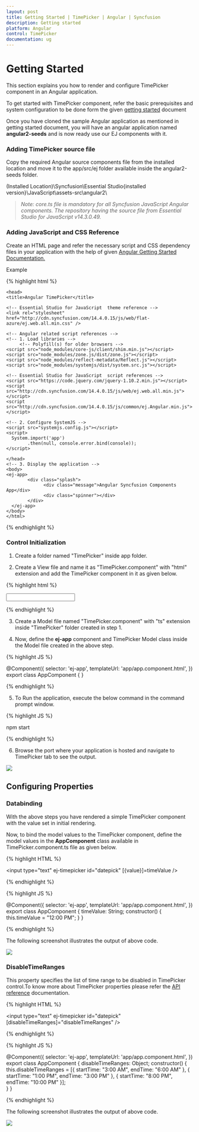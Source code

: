 ```yaml
---
layout: post
title: Getting Started | TimePicker | Angular | Syncfusion
description: Getting started
platform: Angular
control: TimePicker
documentation: ug
---
```


# Getting Started

This section explains you how to render and configure TimePicker component in an Angular application.

To get started with TimePicker component, refer the basic prerequisites and system configuration to be done form the given [getting started](#Getting-Started) document

Once you have cloned the sample Angular application as mentioned in getting started document, you will have an angular application named **angular2-seeds** and is now ready use our EJ components with it. 

### Adding TimePicker source file

Copy the required Angular source components file from the installed location and move it to the app/src/ej folder available inside the angular2-seeds folder.

(Installed Location)\Syncfusion\Essential Studio\{installed version}\JavaScript\assets-src\angular2\ 

> _Note:_ _core.ts file is mandatory for all Syncfusion JavaScript Angular components. The repository having the source file from Essential Studio for JavaScript v14.3.0.49._

### Adding JavaScript and CSS Reference
Create an HTML page and refer the necessary script and CSS dependency files in your application with the help of given  [Angular Getting Started Documentation.](https://help.syncfusion.com/angular-2/overview)

Example

{% highlight html %}

<!DOCTYPE html>

    <head>
    <title>Angular TimePicker</title>

    <!-- Essential Studio for JavaScript  theme reference -->
    <link rel="stylesheet" href="http://cdn.syncfusion.com/14.4.0.15/js/web/flat-azure/ej.web.all.min.css" />

    <!-- Angular related script references -->
    <!-- 1. Load libraries -->
         <!-- Polyfill(s) for older browsers -->
    <script src="node_modules/core-js/client/shim.min.js"></script>
    <script src="node_modules/zone.js/dist/zone.js"></script>
    <script src="node_modules/reflect-metadata/Reflect.js"></script>
    <script src="node_modules/systemjs/dist/system.src.js"></script>

    <!-- Essential Studio for JavaScript  script references -->
    <script src="https://code.jquery.com/jquery-1.10.2.min.js"></script>
    <script src="http://cdn.syncfusion.com/14.4.0.15/js/web/ej.web.all.min.js"> </script>
    <script src="http://cdn.syncfusion.com/14.4.0.15/js/common/ej.Angular.min.js"></script>

    <!-- 2. Configure SystemJS -->
    <script src="systemjs.config.js"></script>
    <script>
      System.import('app')
            .then(null, console.error.bind(console));
    </script>

    </head>
    <!-- 3. Display the application -->
    <body>
    <ej-app>
		    <div class="splash">
			      <div class="message">Angular Syncfusion Components App</div>
			      <div class="spinner"></div>
		    </div>
	  </ej-app>
    </body>
    </html>

{% endhighlight %}

### Control Initialization

1. Create a folder named "TimePicker" inside app folder.

2. Create a View file and name it as "TimePicker.component" with "html" extension and add the TimePicker component in it as given below. 

{% highlight html %}

<input type="text" ej-timepicker id="timepick" />

{% endhighlight %} 

3. Create a Model file named "TimePicker.component" with "ts" extension inside "TimePicker" folder created in step 1.

4. Now, define the **ej-app** component and TimePicker Model class inside the Model file created in the above step.

{% highlight JS %}

@Component({
    selector: 'ej-app',
    templateUrl: 'app/app.component.html',
})
export class AppComponent {
}

{% endhighlight %}

5. To Run the application, execute the below command in the command prompt window. 

{% highlight JS %}

npm start

{% endhighlight %}

6. Browse the port where your application is hosted and navigate to TimePicker tab to see the output. 

![](Getting-Started_images/Getting-Started_img1.png)

## Configuring Properties

### Databinding

With the above steps you have rendered a simple TimePicker component with the value set in initial rendering. 

Now, to bind the model values to the TimePicker component, define the model values in the **AppComponent** class available in TimePicker.component.ts file as given below.

{% highlight HTML %}

<input type="text" ej-timepicker id="datepick" [{value}]=timeValue />

{% endhighlight %}

{% highlight JS %}

@Component({
    selector: 'ej-app',
    templateUrl: 'app/app.component.html',
})
export class AppComponent {
    timeValue: String;
    constructor() {
       this.timeValue = "12:00 PM";
    }
}

{% endhighlight %}

The following screenshot illustrates the output of above code.

![](Getting-Started_images/Getting-Started_img2.png)

### DisableTimeRanges

This property specifies the list of time range to be disabled in TimePicker control.To know more about TimePicker properties please refer the [API reference](https://help.syncfusion.com/api/js/ejtimepicker) documentation.

{% highlight HTML %}

<input type="text" ej-timepicker id="datepick" [disableTimeRanges]="disableTimeRanges" />

{% endhighlight %}

{% highlight JS %}

@Component({
    selector: 'ej-app',
    templateUrl: 'app/app.component.html',
})
export class AppComponent {
    disableTimeRanges: Object;
    constructor() {
        this.disableTimeRanges = [{ startTime: "3:00 AM", endTime: "6:00 AM" },
                    { startTime: "1:00 PM", endTime: "3:00 PM" },
                    { startTime: "8:00 PM", endTime: "10:00 PM" }];        
    }
}

{% endhighlight %}

The following screenshot illustrates the output of above code.

![](Getting-Started_images/Getting-Started_img3.png)


